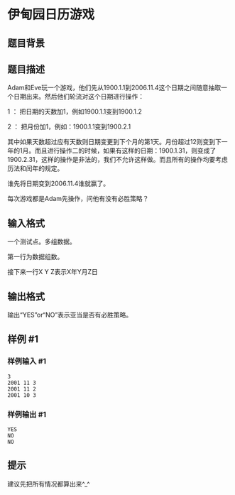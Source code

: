 # 伊甸园日历游戏

## 题目背景



## 题目描述

Adam和Eve玩一个游戏，他们先从1900.1.1到2006.11.4这个日期之间随意抽取一个日期出来。然后他们轮流对这个日期进行操作：


1 ： 把日期的天数加1，例如1900.1.1变到1900.1.2


2 ： 把月份加1，例如：1900.1.1变到1900.2.1


其中如果天数超过应有天数则日期变更到下个月的第1天。月份超过12则变到下一年的1月。而且进行操作二的时候，如果有这样的日期：1900.1.31，则变成了1900.2.31，这样的操作是非法的，我们不允许这样做。而且所有的操作均要考虑历法和闰年的规定。


谁先将日期变到2006.11.4谁就赢了。


每次游戏都是Adam先操作，问他有没有必胜策略？


## 输入格式

一个测试点。多组数据。

第一行为数据组数。

接下来一行X Y Z表示X年Y月Z日


## 输出格式

输出“YES”or“NO”表示亚当是否有必胜策略。

 
 

## 样例 #1

### 样例输入 #1
```
3
2001 11 3
2001 11 2
2001 10 3
```

### 样例输出 #1

```
YES
NO
NO
```

## 提示

建议先把所有情况都算出来^\_^

 
 
